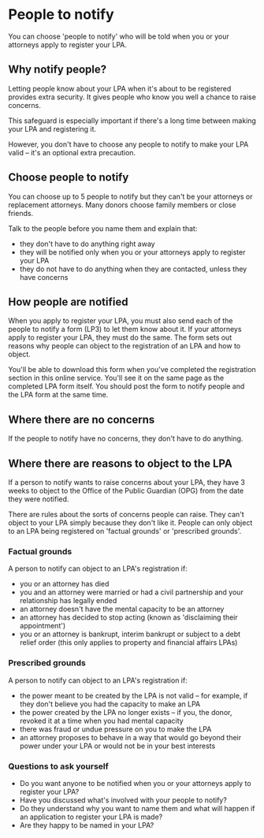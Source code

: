 # People to notify

You can choose 'people to notify' who will be told when you or your attorneys apply to register your LPA.

## Why notify people?

Letting people know about your LPA when it's about to be registered provides extra security. It gives people who know you well a chance to raise concerns.

This safeguard is especially important if there's a long time between making your LPA and registering it.

However, you don't have to choose any people to notify to make your LPA valid – it's an optional extra precaution.

## Choose people to notify

You can choose up to 5 people to notify but they can't be your attorneys or replacement attorneys. Many donors choose family members or close friends.

Talk to the people before you name them and explain that:

* they don't have to do anything right away
* they will be notified only when you or your attorneys apply to register your LPA
* they do not have to do anything when they are contacted, unless they have concerns

## How people are notified

When you apply to register your LPA, you must also send each of the people to notify a form (LP3) to let them know about it. If your attorneys apply to register your LPA, they must do the same. The form sets out reasons why people can object to the registration of an LPA and how to object.

You'll be able to download this form when you've completed the registration section in this online service. You'll see it on the same page as the completed LPA form itself. You should post the form to notify people and the LPA form at the same time.

## Where there are no concerns

If the people to notify have no concerns, they don't have to do anything.

## Where there are reasons to object to the LPA

If a person to notify wants to raise concerns about your LPA, they have 3 weeks to object to the Office of the Public Guardian (OPG) from the date they were notified.

There are rules about the sorts of concerns people can raise. They can't object to your LPA simply because they don't like it. People can only object to an LPA being registered on 'factual grounds' or 'prescribed grounds'.

### Factual grounds

A person to notify can object to an LPA's registration if:

* you or an attorney has died
* you and an attorney were married or had a civil partnership and your relationship has legally ended
* an attorney doesn't have the mental capacity to be an attorney
* an attorney has decided to stop acting (known as 'disclaiming their appointment')
* you or an attorney is bankrupt, interim bankrupt or subject to a debt relief order (this only applies to property and financial affairs LPAs)


### Prescribed grounds

A person to notify can object to an LPA's registration if:

* the power meant to be created by the LPA is not valid – for example, if they don't believe you had the capacity to make an LPA
* the power created by the LPA no longer exists – if you, the donor, revoked it at a time when you had mental capacity
* there was fraud or undue pressure on you to make the LPA
* an attorney proposes to behave in a way that would go beyond their power under your LPA or would not be in your best interests

### Questions to ask yourself

* Do you want anyone to be notified when you or your attorneys apply to register your LPA?
* Have you discussed what's involved with your people to notify?
* Do they understand why you want to name them and what will happen if an application to register your LPA is made?
* Are they happy to be named in your LPA?
